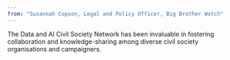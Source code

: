```yaml
---
from: "Susannah Copson, Legal and Policy Officer, Big Brother Watch"
---
```

The Data and AI Civil Society Network has been invaluable in fostering collaboration and knowledge-sharing among diverse civil society organisations and campaigners.
